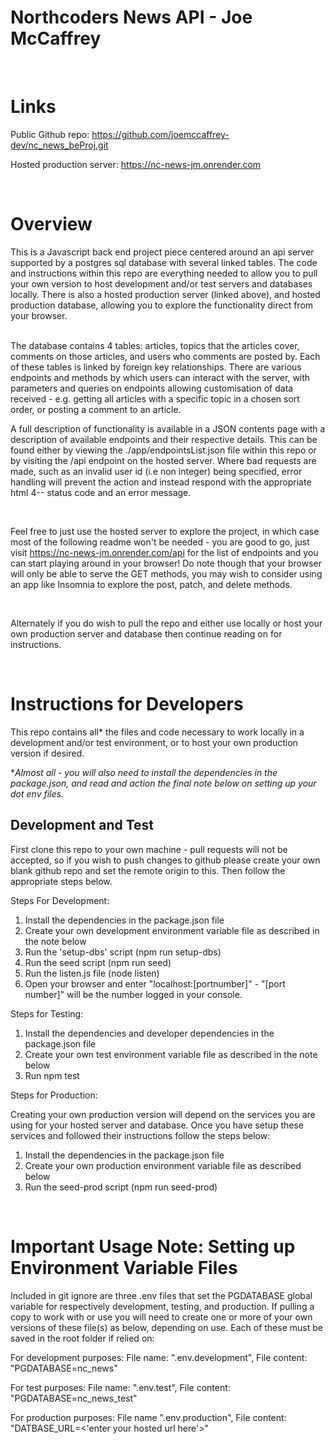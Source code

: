 # Northcoders News API - Joe McCaffrey


<br>


# Links
Public Github repo: https://github.com/joemccaffrey-dev/nc_news_beProj.git

Hosted production server: https://nc-news-jm.onrender.com 

<br>

# Overview
This is a Javascript back end project piece centered around an api server supported by a postgres sql database with several linked tables.  The code and instructions within this repo are everything needed to allow you to pull your own version to host development and/or test servers and databases locally.  There is also a hosted production server (linked above), and hosted production database, allowing you to explore the functionality direct from your browser.

<br>
The database contains 4 tables: articles, topics that the articles cover, comments on those articles, and users who comments are posted by.  Each of these tables is linked by foreign key relationships.  There are various endpoints and methods by which users can interact with the server, with parameters and queries on endpoints allowing customisation of data received - 
e.g. getting all articles with a specific topic in a chosen sort order, or posting a comment to an article.  


<br>

A full description of functionality is available in a JSON contents page with a description of available endpoints and their respective details.  This can be found either by viewing the ./app/endpointsList.json file within this repo or by visiting the /api endpoint on the hosted server.  Where bad requests are made, such as an invalid user id (i.e non integer) being specified, error handling will prevent the action and instead respond with the appropriate html 4-- status code and an error message.

<br>

Feel free to just use the hosted server to explore the project, in which case most of the following readme won't be needed - you are good to go, just visit https://nc-news-jm.onrender.com/api for the list of endpoints and you can start playing around in your browser!  Do note though that your browser will only be able to serve the GET methods, you may wish to consider using an app like Insomnia to explore the post, patch, and delete methods.

<br>

Alternately if you do wish to pull the repo and either use locally or host your own production server and database then continue reading on for instructions.  


<br>

# Instructions for Developers

This repo contains all* the files and code necessary to work locally in a development and/or test environment, or to host your own production version if desired. 

**Almost all - you will also need to install the dependencies in the package.json, and read and action the final note below on setting up your dot env files.*

## Development and Test
First clone this repo to your own machine - pull requests will not be accepted, so if you wish to push changes to github please create your own blank github repo and set the remote origin to this.  Then follow the appropriate steps below.

Steps For Development:
1. Install the dependencies in the package.json file
2. Create your own development environment variable file as described in the note below 
3. Run the 'setup-dbs' script (npm run setup-dbs)
4. Run the seed script (npm run seed)
5. Run the listen.js file (node listen)
6. Open your browser and enter "localhost:[portnumber]" - "[port number]" will be the number logged in your console.

Steps for Testing:
1. Install the dependencies and developer dependencies in the package.json file
2. Create your own test environment variable file as described in the note below
3. Run npm test


Steps for Production:

Creating your own production version will depend on the services you are using for your hosted server and database.  Once you have setup these services and followed their instructions follow the steps below:
1. Install the dependencies in the package.json file
2. Create your own production environment variable file as described below
3. Run the seed-prod script (npm run seed-prod)


<br>

# Important Usage Note: Setting up Environment Variable Files
Included in git ignore are three .env files that set the PGDATABASE global variable for respectively development, testing, and production.  If pulling a copy to work with or use you will need to create one or more of your own versions of these file(s) as below, depending on use.  Each of these must be saved in the root folder if relied on:

For development purposes:
File name: ".env.development", File content: "PGDATABASE=nc_news"

For test purposes:
File name: ".env.test", File content: "PGDATABASE=nc_news_test"

For production purposes:
File name ".env.production", File content: "DATBASE_URL=<'enter your hosted url here'>"

